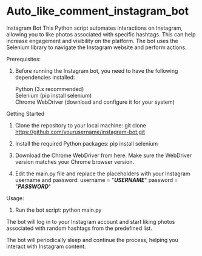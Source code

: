 # Auto_like_comment_instagram_bot

Instagram Bot
This Python script automates interactions on Instagram, allowing you to like photos associated with specific hashtags. This can help increase engagement and visibility on the platform. The bot uses the Selenium library to navigate the Instagram website and perform actions.

Prerequisites:
1. Before running the Instagram bot, you need to have the following dependencies installed:

   Python (3.x recommended) <br/>
   Selenium (pip install selenium) <br/>
   Chrome WebDriver (download and configure it for your system)

Getting Started
1. Clone the repository to your local machine:
    git clone https://github.com/yourusername/instagram-bot.git

2. Install the required Python packages:
    pip install selenium

3. Download the Chrome WebDriver from here. Make sure the WebDriver version matches your Chrome browser version.

4. Edit the main.py file and replace the placeholders with your Instagram username and password:
    username = "***USERNAME***"
    password = "***PASSWORD***"

   
Usage:
1. Run the bot script:
  python main.py
  
The bot will log in to your Instagram account and start liking photos associated with random hashtags from the predefined list.

The bot will periodically sleep and continue the process, helping you interact with Instagram content.
